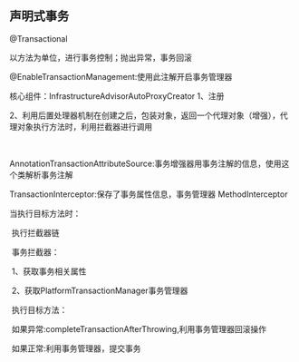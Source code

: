 ## 声明式事务

@Transactional

以方法为单位，进行事务控制；抛出异常，事务回滚

 @EnableTransactionManagement:使用此注解开启事务管理器

核心组件：InfrastructureAdvisorAutoProxyCreator
	1、注册

​	2、利用后置处理器机制在创建之后，包装对象，返回一个代理对象（增强），代理对象执行方法时，利用拦截器进行调用

​	

AnnotationTransactionAttributeSource:事务增强器用事务注解的信息，使用这个类解析事务注解

TransactionInterceptor:保存了事务属性信息，事务管理器 MethodInterceptor

当执行目标方法时：

​	执行拦截器链

​	事务拦截器：

​		1、获取事务相关属性

​		2、获取PlatformTransactionManager事务管理器

​	执行目标方法：

​		如果异常:completeTransactionAfterThrowing,利用事务管理器回滚操作

​		如果正常:利用事务管理器，提交事务

